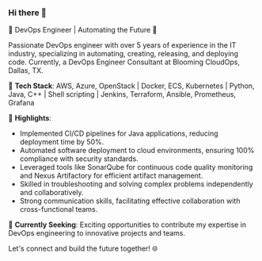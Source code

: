 ### Hi there 👋

<!--
**ayoalaka/ayoalaka** is a ✨ _special_ ✨ repository because its `README.md` (this file) appears on your GitHub profile.

Here are some ideas to get you started:

- 🔭 I’m currently working on ...
- 🌱 I’m currently learning ...
- 👯 I’m looking to collaborate on ...
- 🤔 I’m looking for help with ...
- 💬 Ask me about ...
- 📫 How to reach me: ...
- 😄 Pronouns: ...
- ⚡ Fun fact: ...
-->
🚀 DevOps Engineer | Automating the Future 🤖

Passionate DevOps engineer with over 5 years of experience in the IT industry, specializing in automating, creating, releasing, and deploying code. Currently, a DevOps Engineer Consultant at Blooming CloudOps, Dallas, TX. 

🔧 **Tech Stack**: AWS, Azure, OpenStack | Docker, ECS, Kubernetes | Python, Java, C++ | Shell scripting | Jenkins, Terraform, Ansible, Prometheus, Grafana

🌟 **Highlights**:
- Implemented CI/CD pipelines for Java applications, reducing deployment time by 50%.
- Automated software deployment to cloud environments, ensuring 100% compliance with security standards.
- Leveraged tools like SonarQube for continuous code quality monitoring and Nexus Artifactory for efficient artifact management.
- Skilled in troubleshooting and solving complex problems independently and collaboratively.
- Strong communication skills, facilitating effective collaboration with cross-functional teams.

💼 **Currently Seeking**: Exciting opportunities to contribute my expertise in DevOps engineering to innovative projects and teams.

Let's connect and build the future together! 🌐
